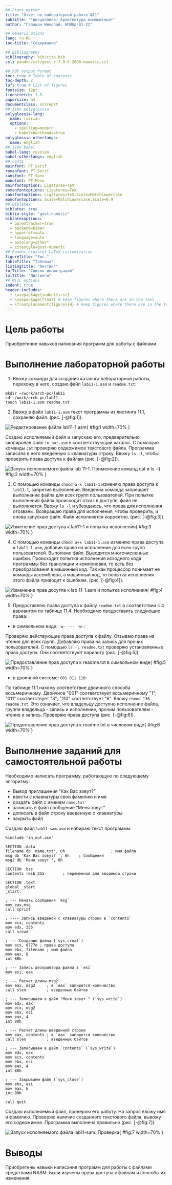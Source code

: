 ```yaml
---
## Front matter
title: "Отчет по лабораторной работе №11"
subtitle: "*дисциплина: Архитектура компьютера*"
author: "Галацан Николай, НПИбд-01-22"

## Generic otions
lang: ru-RU
toc-title: "Содержание"

## Bibliography
bibliography: bib/cite.bib
csl: pandoc/csl/gost-r-7-0-5-2008-numeric.csl

## Pdf output format
toc: true # Table of contents
toc-depth: 2
lof: true # List of figures
fontsize: 12pt
linestretch: 1.5
papersize: a4
documentclass: scrreprt
## I18n polyglossia
polyglossia-lang:
  name: russian
  options:
	- spelling=modern
	- babelshorthands=true
polyglossia-otherlangs:
  name: english
## I18n babel
babel-lang: russian
babel-otherlangs: english
## Fonts
mainfont: PT Serif
romanfont: PT Serif
sansfont: PT Sans
monofont: PT Mono
mainfontoptions: Ligatures=TeX
romanfontoptions: Ligatures=TeX
sansfontoptions: Ligatures=TeX,Scale=MatchLowercase
monofontoptions: Scale=MatchLowercase,Scale=0.9
## Biblatex
biblatex: true
biblio-style: "gost-numeric"
biblatexoptions:
  - parentracker=true
  - backend=biber
  - hyperref=auto
  - language=auto
  - autolang=other*
  - citestyle=gost-numeric
## Pandoc-crossref LaTeX customization
figureTitle: "Рис."
tableTitle: "Таблица"
listingTitle: "Листинг"
lofTitle: "Список иллюстраций"
lolTitle: "Листинги"
## Misc options
indent: true
header-includes:
  - \usepackage{indentfirst}
  - \usepackage{float} # keep figures where there are in the text
  - \floatplacement{figure}{H} # keep figures where there are in the text
---
```


# Цель работы

Приобретение навыков написания программ для работы с файлами.

# Выполнение лабораторной работы

1. Ввожу команды для создания каталога лабораторной работы, перехожу в него, создаю файл `lab11-1.asm` и `readme.txt`: 
```
mkdir ~/work/arch-pc/lab11
cd ~/work/arch-pc/lab11
touch lab11-1.asm readme.txt
```
2. Ввожу в файл `lab11-1.asm` текст программы из листинга 11.1, сохраняю файл. (рис. [-@fig:1]).

![Редактирование файла lab11-1.asm](image/1.png){ #fig:1 width=70% }

Создаю исполняемый файл и запускаю его, предварительно скопировав файл `in_out.asm` в соответствующий каталог. С помощью команды `cat` проверяю содержимое текстового файла. Программа записала в него введенную с клавиатуры строку. Ввожу `ls -l`, чтобы проверить права доступа к файлам (рис. [-@fig:2]).

![Запуск исполняемого файла lab 11-1. Применение команд cat и ls -l](image/2.png){ #fig:2 width=70% }

3. С помощью команды `chmod a-x lab11-1` изменяю права доступа к `lab11-1`, запретив выполнение. Введенна команда запрещает выполнение файла для всех групп пользователей. При попытке выполнения файла происходит отказ в доступе, файл не выполняется. Ввожу `ls -l` и убеждаюсь, что права для исполнения отозваны. Возвращаю права для исполнения, чтобы проверить, и снова запускаю файл. Файл исполняется корректно. (рис. [-@fig:3]).

![Изменение прав доступа к lab11-1 и попытка исполнения](image/3.png){ #fig:3 width=70% }

4. С помощью команды `chmod a+x lab11-1.asm` изменяю права доступа к `lab11-1.asm`, добавив права на исполнение для всех групп пользователей. Выполняю файл. Выводятся многочисленные ошибки. Происходит попытка исполнения исходного кода программы без трансляции и компоновки, то есть без преобразования в машинный код. Так как процессор понимает не команды ассемблера, а машинный код, то попытка исполнения этого файла приводит к ошибкам.  (рис. [-@fig:4]).

![Изменение прав досутпа к lab 11-1.asm и попытка исполнения](image/4.png){ #fig:4 width=70% }

5. Предоставляю права доступа к файлу `readme.txt` в соответствии с 4 вариантом по таблице 11.4. Необходимо предоставить следующие права: 

* в символьном виде: `-w- --- -w-`:

Проверяю действующие права доступа к файлу. Отзываю права на чтение для всех групп. Добавляю права на запись для прочих пользователей. С помощью `ls -l readme.txt` проверяю установленные права доступа. Они соответствуют варианту (рис. [-@fig:5]).

![Предоставление прав доступа к readme.txt в символьном виде](image/5.png){ #fig:5 width=70% }

* в двоичной системе: `001 011 110`:

По таблице 11.1 нахожу соответствие двоичного способа восьмеричному. Двоичное "001" соответствует восьмеричному "1"; "011" соответствует "3"; "110" соответствует "6". Ввожу `chmod 136 readme.txt`. Это означает, что владельцу доступно исполнение файла, группе владельца - запись и исполнение, прочим пользователям - чтение и запись. Проверяю права доступа (рис. [-@fig:6]).

![Предоставление прав доступа к readme.txt в числовом виде](image/6.png){ #fig:6 width=70% }

# Выполнение заданий для самостоятельной работы

Необходимо написать программу, работающую по следующему алгоритму:

* Вывод приглашения “Как Вас зовут?”
* ввести с клавиатуры свои фамилию и имя
* создать файл с именем `name.txt`
* записать в файл сообщение “Меня зовут”
* дописать в файл строку введенную с клавиатуры
* закрыть файл

Создаю файл `lab11-sam.asm` и набираю текст программы:

```
%include 'in_out.asm'

SECTION .data
filename db 'name.txt', 0h                    ; Имя файла
msg db 'Как Вас зовут? ', 0h 	; Сообщения
msg2 db 'Меня зовут ', 0h

SECTION .bss
contents resb 255        ; переменная для вводимой строки

SECTION .text
global _start
_start:

; --- Печать сообщения `msg`
mov eax,msg
call sprint

; ---- Запись введеной с клавиатуры строки в `contents`
mov ecx, contents
mov edx, 255
call sread

; --- Создание файла (`sys_creat`)
mov ecx, 0777o ; права доступа
mov ebx, filename ; имя файла
mov eax, 8
int 80h

; --- Запись дескриптора файла в `esi`
mov esi, eax

; --- Расчет длины msg2
mov eax, msg2     ; в `eax` запишется количество
call slen         ; введенных байтов

; --- Записываем в файл "Меня зовут " (`sys_write`)
mov edx, eax
mov ecx, msg2
mov ebx, esi
mov eax, 4
int 80h

; --- Расчет длины введенной строки
mov eax, contents ; в `eax` запишется количество
call slen         ; введенных байтов

; --- Записываем в файл `contents` (`sys_write`)
mov edx, eax
mov ecx, contents
mov ebx, esi
mov eax, 4
int 80h

; --- Закрываем файл (`sys_close`)
mov ebx, esi
mov eax, 6
int 80h

call quit
```

Создаю исполняемый файл, проверяю его работу. На запрос ввожу имя и фамилию. Проверяю наличие созданного текстового файла, вывожу его содержимое. Программа выполнена правильно (рис. [-@fig:7]).

![Запуск исполняемого файла lab11-sam. Проверка](image/7.png){ #fig:7 width=70% }

# Выводы

Приобретены навыки написания программ для работы с файлами средствами NASM. Были изучены права доступа к файлам и способы их изменения.
